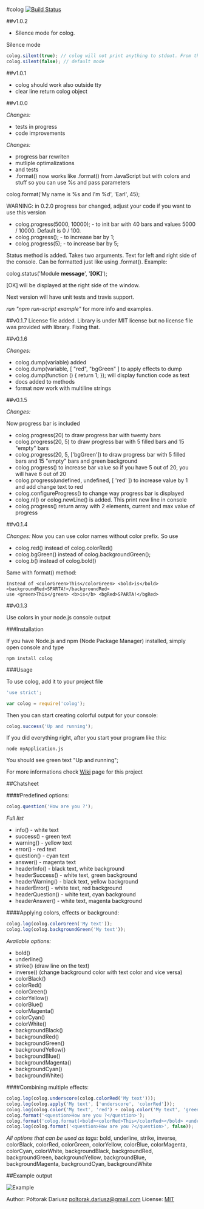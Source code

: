 #colog [![Build Status](https://travis-ci.org/dariuszp/colog.png?branch=1.0.0)](https://travis-ci.org/dariuszp/colog)

##v1.0.2

* Silence mode for colog.

Silence mode
```JavaScript
colog.silent(true); // colog will not print anything to stdout. From this point you should use console.log() or something else.
colog.silent(false); // default mode
```


##v1.0.1

* colog should work also outside tty
* clear line return colog object

##v1.0.0

*Changes:*

* tests in progress
* code improvements

*Changes:*

* progress bar rewriten
* mutliple optimalizations
* and tests
* .format() now works like .format() from JavaScript but with colors and stuff so you can use %s and pass parameters

colog.format('My name is %s and I\'m %d', 'Earl', 45);

WARNING: in 0.2.0 progress bar changed, adjust your code if you want to use this version
* colog.progress(5000, 10000); - to init bar with 40 bars and values 5000 / 10000. Default is 0 / 100.
* colog.progress(); - to increase bar by 1;
* colog.progress(5); - to increase bar by 5;

Status method is added. Takes two arguments. Text for left and right side of the console. Can be formatted just like using .format(). Example:

colog.status('Module <b>message</b>', '<b>[OK]</b>');

[OK] will be displayed at the right side of the window.

Next version will have unit tests and travis support.

*run "npm run-script example"* for more info and examples.

##v0.1.7
License file added. Library is under MIT license but no license file was provided with library. Fixing that.

##v0.1.6

*Changes:*

* colog.dump(variable) added
* colog.dump(variable, [ "red", "bgGreen" ] to apply effects to dump
* colog.dump(function () { return 1; }); will display function code as text
* docs added to methods
* format now work with multiline strings

##v0.1.5

*Changes:*

Now progress bar is included
* colog.progress(20) to draw progress bar with twenty bars
* colog.progress(20, 5) to draw progress bar with 5 filled bars and 15 "empty" bars
* colog.progress(20, 5, ['bgGreen']) to draw progress bar with 5 filled bars and 15 "empty" bars and green background
* colog.progress() to increase bar value so if you have 5 out of 20, you will have 6 out of 20
* colog.progress(undefined, undefined, [ 'red' ]) to increase value by 1 and add change text to red
* colog.configureProgress() to change way progress bar is displayed
* colog.nl() or colog.newLine() is added. This print new line in console
* colog.progress() return array with 2 elements, current and max value of progress


##v0.1.4

*Changes:*
Now you can use color names without color prefix. So use
* colog.red() instead of colog.colorRed()
* colog.bgGreen() instead of colog.backgroundGreen();
* colog.b() instead of colog.bold()

Same with format() method:
```Shell
Instead of <colorGreen>This</colorGreen> <bold>is</bold> <backgroundRed>SPARTA!</backgroundRed>
use <green>This</green> <b>is</b> <bgRed>SPARTA!</bgRed>
```


##v0.1.3

Use colors in your node.js console output

###Installation

If you have Node.js and npm (Node Package Manager) installed, simply open console and type

```Shell
npm install colog
```

###Usage

To use colog, add it to your project file

```JavaScript
'use strict';

var colog = require('colog');
```

Then you can start creating colorful output for your console:

```JavaScript
colog.success('Up and running');
```

If you did everything right, after you start your program like this:

```Shell
node myApplication.js
```

You should see green text "Up and running";

For more informations check [Wiki](https://github.com/dariuszp/colog/wiki) page for this project

##Chatsheet

####Predefined options:

```JavaScript
colog.question('How are you ?');
```

*Full list*
* info() - white text
* success() - green text
* warning() - yellow text
* error() - red text
* question() - cyan text
* answer() - magenta text
* headerInfo() - black text, white background
* headerSuccess() - white text, green background
* headerWarning() - black text, yellow background
* headerError() - white text, red background
* headerQuestion() - white text, cyan background
* headerAnswer() - white text, magenta background

####Applying colors, effects or background:

```JavaScript
colog.log(colog.colorGreen('My text'));
colog.log(colog.backgroundGreen('My text'));
```

*Available options:*
* bold()
* underline()
* strike() (draw line on the text)
* inverse() (change background color with text color and vice versa)
* colorBlack()
* colorRed()
* colorGreen()
* colorYellow()
* colorBlue()
* colorMagenta()
* colorCyan()
* colorWhite()
* backgroundBlack()
* backgroundRed()
* backgroundGreen()
* backgroundYellow()
* backgroundBlue()
* backgroundMagenta()
* backgroundCyan()
* backgroundWhite()

####Combining multiple effects:

```JavaScript
colog.log(colog.underscore(colog.colorRed('My text')));
colog.log(colog.apply('My text', ['underscore', 'colorRed']));
colog.log(colog.color('My text', 'red') + colog.color('My text', 'green'));
colog.format('<question>How are you ?</question>');
colog.format('colog.format(<bold><colorRed>This</colorRed></bold> <underline><colorYellow>is</colorYellow></underline> <colorGreen>SPARTA</colorGreen><inverse>!</inverse>);');
colog.log(colog.format('<question>How are you ?</question>', false));
```

*All options that can be used as tags:*
bold, underline, strike, inverse, colorBlack, colorRed, colorGreen, colorYellow, colorBlue, colorMagenta, colorCyan, colorWhite, backgroundBlack, backgroundRed, backgroundGreen, backgroundYellow, backgroundBlue, backgroundMagenta, backgroundCyan, backgroundWhite

##Example output

![Example](https://raw.github.com/dariuszp/colog/master/docs/colog.png)

Author: Półtorak Dariusz <poltorak.dariusz@gmail.com>
License: [MIT](http://opensource.org/licenses/MIT)
